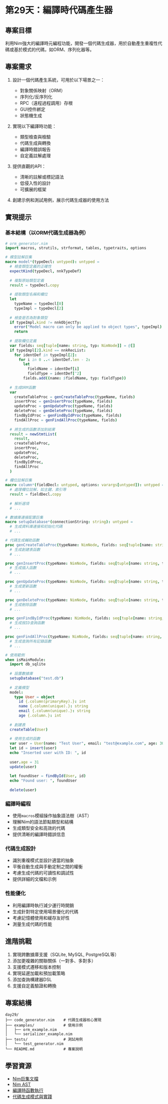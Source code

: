 # 第29天：編譯時代碼產生器

## 專案目標

利用Nim強大的編譯時元編程功能，開發一個代碼生成器，用於自動產生重複性代碼或基於模式的代碼，如ORM、序列化器等。

## 專案需求

1. 設計一個代碼產生系統，可用於以下場景之一：
   - 對象關係映射（ORM）
   - 序列化/反序列化
   - RPC（遠程過程調用）存根
   - GUI控件綁定
   - 狀態機生成
   
2. 實現以下編譯時功能：
   - 類型檢查與檢驗
   - 代碼生成與轉換
   - 編譯時錯誤報告
   - 自定義註解處理
   
3. 提供直觀的API：
   - 清晰的註解或標記語法
   - 低侵入性的設計
   - 可擴展的框架
   
4. 創建示例和測試用例，展示代碼生成器的使用方法

## 實現提示

### 基本結構（以ORM代碼生成器為例）
```nim
# orm_generator.nim
import macros, strutils, strformat, tables, typetraits, options

# 模型註解巨集
macro model*(typeDecl: untyped): untyped =
  # 檢查類型定義的正確性
  expectKind(typeDecl, nnkTypeDef)
  
  # 複製原始類型定義
  result = typeDecl.copy
  
  # 提取類型名稱和欄位
  let
    typeName = typeDecl[0]
    typeImpl = typeDecl[2]
  
  # 檢查是否為對象類型
  if typeImpl.kind != nnkObjectTy:
    error("Model macro can only be applied to object types", typeImpl)
    return
  
  # 提取欄位定義
  var fields: seq[tuple[name: string, typ: NimNode]] = @[]
  if typeImpl[2].kind == nnkRecList:
    for identDef in typeImpl[2]:
      for i in 0 ..< identDef.len - 2:
        let
          fieldName = identDef[i]
          fieldType = identDef[^2]
        fields.add((name: $fieldName, typ: fieldType))
  
  # 生成ORM函數
  var
    createTableProc = genCreateTableProc(typeName, fields)
    insertProc = genInsertProc(typeName, fields)
    updateProc = genUpdateProc(typeName, fields)
    deleteProc = genDeleteProc(typeName, fields)
    findByIdProc = genFindByIdProc(typeName, fields)
    findAllProc = genFindAllProc(typeName, fields)
  
  # 將生成的函數添加到結果
  result = newStmtList(
    result,
    createTableProc,
    insertProc,
    updateProc,
    deleteProc,
    findByIdProc,
    findAllProc
  )

# 欄位註解巨集
macro column*(fieldDecl: untyped, options: varargs[untyped]): untyped =
  # 處理欄位註解，如主鍵、索引等
  result = fieldDecl.copy
  
  # 解析選項
  # ...

# 數據庫連接配置巨集
macro setupDatabase*(connectionString: string): untyped =
  # 生成資料庫連接和初始化代碼
  # ...

# 代碼生成輔助函數
proc genCreateTableProc(typeName: NimNode, fields: seq[tuple[name: string, typ: NimNode]]): NimNode =
  # 生成創建表函數
  # ...

proc genInsertProc(typeName: NimNode, fields: seq[tuple[name: string, typ: NimNode]]): NimNode =
  # 生成插入函數
  # ...

proc genUpdateProc(typeName: NimNode, fields: seq[tuple[name: string, typ: NimNode]]): NimNode =
  # 生成更新函數
  # ...

proc genDeleteProc(typeName: NimNode, fields: seq[tuple[name: string, typ: NimNode]]): NimNode =
  # 生成刪除函數
  # ...

proc genFindByIdProc(typeName: NimNode, fields: seq[tuple[name: string, typ: NimNode]]): NimNode =
  # 生成按ID查詢函數
  # ...

proc genFindAllProc(typeName: NimNode, fields: seq[tuple[name: string, typ: NimNode]]): NimNode =
  # 生成查詢所有記錄函數
  # ...

# 使用範例
when isMainModule:
  import db_sqlite
  
  # 設置數據庫
  setupDatabase("test.db")
  
  # 定義模型
  model:
    type User = object
      id {.column(primaryKey).}: int
      name {.column(unique).}: string
      email {.column(unique).}: string
      age {.column.}: int
  
  # 創建表
  createTable(User)
  
  # 使用生成的函數
  var user = User(name: "Test User", email: "test@example.com", age: 30)
  let id = insert(user)
  echo "Inserted user with ID: ", id
  
  user.age = 31
  update(user)
  
  let foundUser = findById(User, id)
  echo "Found user: ", foundUser
  
  delete(user)
```

### 編譯時編程
- 使用`macros`模組操作抽象語法樹（AST）
- 理解Nim的語法節點類型和結構
- 生成類型安全和高效的代碼
- 提供清晰的編譯時錯誤信息

### 代碼生成設計
- 識別重複模式並設計適當的抽象
- 平衡自動生成與手動定制之間的權衡
- 考慮生成代碼的可讀性和調試性
- 提供詳細的文檔和示例

### 性能優化
- 利用編譯時執行減少運行時開銷
- 生成針對特定使用場景優化的代碼
- 考慮記憶體使用和緩存友好性
- 測量生成代碼的性能

## 進階挑戰

1. 實現跨數據庫支援（SQLite, MySQL, PostgreSQL等）
2. 添加更複雜的關聯關係（一對多、多對多）
3. 支援模式遷移和版本控制
4. 實現延遲加載和預加載策略
5. 添加查詢構建器DSL
6. 支援自定義驗證和轉換

## 專案結構

```
day29/
├── code_generator.nim    # 代碼生成器核心實現
├── examples/             # 使用示例
│   ├── orm_example.nim
│   └── serializer_example.nim
├── tests/                # 測試用例
│   └── test_generator.nim
└── README.md             # 專案說明
```

## 學習資源

- [Nim巨集文檔](https://nim-lang.org/docs/manual.html#macros)
- [Nim AST](https://nim-lang.org/docs/macros.html#ast-helpers)
- [編譯時函數執行](https://nim-lang.org/docs/manual.html#compile-time-function-execution)
- [代碼生成模式與實踐](https://pragprog.com/titles/tpdsl/language-implementation-patterns/)
